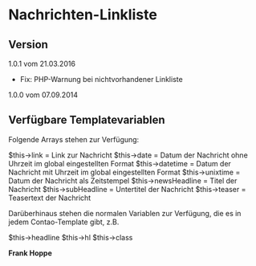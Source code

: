# Nachrichten-Linkliste

## Version

1.0.1 vom 21.03.2016

- Fix: PHP-Warnung bei nichtvorhandener Linkliste

1.0.0 vom 07.09.2014

## Verfügbare Templatevariablen

Folgende Arrays stehen zur Verfügung:

$this->link = Link zur Nachricht
$this->date = Datum der Nachricht ohne Uhrzeit im global eingestellten Format
$this->datetime = Datum der Nachricht mit Uhrzeit im global eingestellten Format
$this->unixtime = Datum der Nachricht als Zeitstempel
$this->newsHeadline = Titel der Nachricht
$this->subHeadline = Untertitel der Nachricht
$this->teaser = Teasertext der Nachricht

Darüberhinaus stehen die normalen Variablen zur Verfügung, die es in jedem Contao-Template gibt, z.B.

$this->headline
$this->hl
$this->class

**Frank Hoppe**
